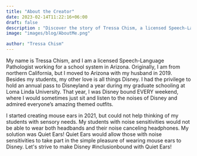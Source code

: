 ```yaml
---
title: "About the Creator"
date: 2023-02-14T11:22:16+06:00
draft: false
description : "Discover the story of Tressa Chism, a licensed Speech-Language Pathologist, and her mission to make Disney #inclusionbound with Quiet Ears. Join her journey as she combines her love for Disney and her passion for helping students with sensory needs. Explore how Quiet Ears provide a solution for noise-sensitive individuals, allowing them to enjoy the magic of Disney with comfortable and stylish mouse ears. Experience the power of inclusion and sensory-friendly fashion at its best."
image: "images/blog/AboutMe.png"

author: "Tressa Chism"
---
```


My name is Tressa Chism, and I am a licensed Speech-Language Pathologist working for a school system in Arizona. Originally, I am from northern California, but I moved to Arizona with my husband in 2019. Besides my students, my other love is all things Disney. I had the privilege to hold an annual pass to Disneyland a year during my graduate schooling at Loma Linda University. That year, I was Disney bound EVERY weekend, where I would sometimes just sit and listen to the noises of Disney and admired everyone’s amazing themed outfits. 

I started creating mouse ears in 2021, but could not help thinking of my students with sensory needs. My students with noise sensitivities would not be able to wear both headbands and their noise canceling headphones. My solution was Quiet Ears! Quiet Ears would allow those with noise sensitivities to take part in the simple pleasure of wearing mouse ears to Disney. Let's strive to make Disney #inclusionbound with Quiet Ears! 
